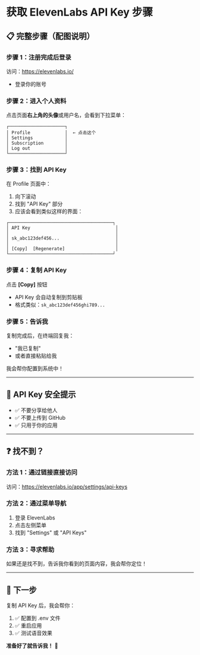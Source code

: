 # 获取 ElevenLabs API Key 步骤

## 📋 完整步骤（配图说明）

### 步骤 1：注册完成后登录

访问：https://elevenlabs.io/
- 登录你的账号

### 步骤 2：进入个人资料

点击页面**右上角的头像**或用户名，会看到下拉菜单：
```
┌─────────────────────┐
│ Profile             │  ← 点击这个
│ Settings            │
│ Subscription        │
│ Log out             │
└─────────────────────┘
```

### 步骤 3：找到 API Key

在 Profile 页面中：
1. 向下滚动
2. 找到 "API Key" 部分
3. 应该会看到类似这样的界面：

```
┌───────────────────────────────────────┐
│ API Key                                │
│                                        │
│ sk_abc123def456...                     │
│                                        │
│ [Copy]  [Regenerate]                   │
└───────────────────────────────────────┘
```

### 步骤 4：复制 API Key

点击 **[Copy]** 按钮
- API Key 会自动复制到剪贴板
- 格式类似：`sk_abc123def456ghi789...`

### 步骤 5：告诉我

复制完成后，在终端回复我：
- "我已复制"
- 或者直接粘贴给我

我会帮你配置到系统中！

---

## 🔐 API Key 安全提示

- ✅ 不要分享给他人
- ✅ 不要上传到 GitHub
- ✅ 只用于你的应用

---

## ❓ 找不到？

### 方法 1：通过链接直接访问
访问：https://elevenlabs.io/app/settings/api-keys

### 方法 2：通过菜单导航
1. 登录 ElevenLabs
2. 点击左侧菜单
3. 找到 "Settings" 或 "API Keys"

### 方法 3：寻求帮助
如果还是找不到，告诉我你看到的页面内容，我会帮你定位！

---

## 🎯 下一步

复制 API Key 后，我会帮你：
1. ✅ 配置到 .env 文件
2. ✅ 重启应用
3. ✅ 测试语音效果

**准备好了就告诉我！** 🚀
